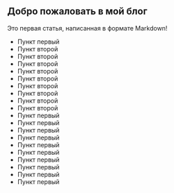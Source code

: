 ## Добро пожаловать в мой блог

Это первая статья, написанная в формате Markdown!

- Пункт первый
- Пункт второй
- Пункт второй
- Пункт второй
- Пункт второй
- Пункт второй
- Пункт второй
- Пункт второй
- Пункт второй
- Пункт второй
- Пункт первый
- Пункт первый
- Пункт первый
- Пункт первый
- Пункт первый
- Пункт первый
- Пункт первый
- Пункт первый
- Пункт первый
- Пункт первый